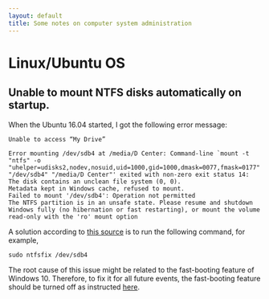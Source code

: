 ```yaml
---
layout: default
title: Some notes on computer system administration
---
```


# Linux/Ubuntu OS

## Unable to mount NTFS disks automatically on startup.
When the Ubuntu 16.04 started, I got the following error message:
```
Unable to access “My Drive”

Error mounting /dev/sdb4 at /media/D Center: Command-line `mount -t "ntfs" -o "uhelper=udisks2,nodev,nosuid,uid=1000,gid=1000,dmask=0077,fmask=0177" "/dev/sdb4" "/media/D Center"' exited with non-zero exit status 14: The disk contains an unclean file system (0, 0).
Metadata kept in Windows cache, refused to mount.
Failed to mount '/dev/sdb4': Operation not permitted
The NTFS partition is in an unsafe state. Please resume and shutdown
Windows fully (no hibernation or fast restarting), or mount the volume
read-only with the 'ro' mount option
```
A solution according to [this source](http://askubuntu.com/questions/462381/cant-mount-ntfs-drive-the-disk-contains-an-unclean-file-system) is to run the following command, for example,
```
sudo ntfsfix /dev/sdb4
```

The root cause of this issue might be related to the fast-booting feature of Windows 10.
Therefore, to fix it for all future events, the fast-booting feature should be turned off as instructed [here](http://superuser.com/questions/1152001/shutdown-windows-10-truly-for-a-dual-booting-system).
